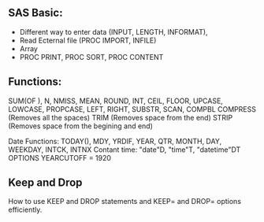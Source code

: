 ## SAS Basic:
- Different way to enter data (INPUT, LENGTH, INFORMAT),
- Read Ecternal file (PROC IMPORT, INFILE)
- Array
- PROC PRINT, PROC SORT, PROC CONTENT

## Functions:
SUM(OF ), N, NMISS, MEAN, ROUND, INT, CEIL, FLOOR, UPCASE, LOWCASE, PROPCASE, LEFT, RIGHT, SUBSTR, SCAN, COMPBL
COMPRESS (Removes all the spaces)
TRIM (Removes space from the end)
STRIP (Removes space from the begining and end)

Date Functions: TODAY(), MDY, YRDIF, YEAR, QTR, MONTH, DAY, WEEKDAY, INTCK, INTNX
Contant time: "date"D, "time"T, "datetime"DT
OPTIONS YEARCUTOFF = 1920

## Keep and Drop
How to use KEEP and DROP statements and KEEP= and DROP= options efficiently.
